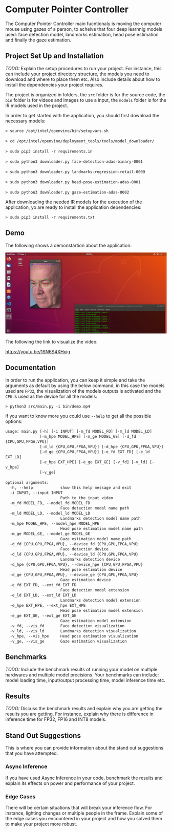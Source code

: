 # Computer Pointer Controller

The Computer Pointer Controller main fucntionaly is moving the computer mouse using gazes of a person, to acheive that four deep learnnig models used: face detection model, landmarks estimation, head pose estimation and finally the gaze estimation.

## Project Set Up and Installation
*TODO:* Explain the setup procedures to run your project. For instance, this can include your project directory structure, the models you need to download and where to place them etc. Also include details about how to install the dependencies your project requires.

The project is organized in folders, the `src` folder is for the source code, the `bin` folder is for videos and images to use a input, the `models` folder is for the IR models
used in the project.

In order to get started with the application, you should first download the necessary models:




```
> source /opt/intel/openvino/bin/setupvars.sh

> cd /opt/intel/openvino/deployment_tools/tools/model_downloader/

> sudo pip3 install -r requirements.in

> sudo python3 downloader.py face-detection-adas-binary-0001

> sudo python3 downloader.py landmarks-regression-retail-0009

> sudo python3 downloader.py head-pose-estimation-adas-0001

> sudo python3 downloader.py gaze-estimation-adas-0002

```

After downloading the needed IR models for the execution of the application, yo are ready to install the application dependencies:

```
> sudo pip3 install -r requirements.txt
```

## Demo

The following shows a demonstartion about the application:

![Demo](img/demo.png)

The following the link to visualize the video:

https://youtu.be/1SN6S4XHxig


## Documentation

In order to run the application, you can keep it simple and take the arguments as default by using the below command, in this case the models used are `FP32`, the visualization of the models outputs is activated and the `CPU` is used as the device for all the models:

```
> python3 src/main.py -i bin/demo.mp4  
```

If you want to know more you could use `--help` to get all the possible options:

```
usage: main.py [-h] [-i INPUT] [-m_fd MODEL_FD] [-m_ld MODEL_LD]
               [-m_hpe MODEL_HPE] [-m_ge MODEL_GE] [-d_fd {CPU,GPU,FPGA,VPU}]
               [-d_ld {CPU,GPU,FPGA,VPU}] [-d_hpe {CPU,GPU,FPGA,VPU}]
               [-d_ge {CPU,GPU,FPGA,VPU}] [-e_fd EXT_FD] [-e_ld EXT_LD]
               [-e_hpe EXT_HPE] [-e_ge EXT_GE] [-v_fd] [-v_ld] [-v_hpe]
               [-v_ge]

optional arguments:
  -h, --help            show this help message and exit
  -i INPUT, --input INPUT
                        Path to the input video
  -m_fd MODEL_FD, --model_fd MODEL_FD
                        Face detection model name path
  -m_ld MODEL_LD, --model_ld MODEL_LD
                        Landmarks detection model name path
  -m_hpe MODEL_HPE, --model_hpe MODEL_HPE
                        Head pose estimation model name path
  -m_ge MODEL_GE, --model_ge MODEL_GE
                        Gaze estimation model name path
  -d_fd {CPU,GPU,FPGA,VPU}, --device_fd {CPU,GPU,FPGA,VPU}
                        Face detection device
  -d_ld {CPU,GPU,FPGA,VPU}, --device_ld {CPU,GPU,FPGA,VPU}
                        Landmarks detection device
  -d_hpe {CPU,GPU,FPGA,VPU}, --device_hpe {CPU,GPU,FPGA,VPU}
                        Head pose estimation device
  -d_ge {CPU,GPU,FPGA,VPU}, --device_ge {CPU,GPU,FPGA,VPU}
                        Gaze estimation device
  -e_fd EXT_FD, --ext_fd EXT_FD
                        Face detection model extension
  -e_ld EXT_LD, --ext_ld EXT_LD
                        Landmarks detection model extension
  -e_hpe EXT_HPE, --ext_hpe EXT_HPE
                        Head pose estimation model extension
  -e_ge EXT_GE, --ext_ge EXT_GE
                        Gaze estimation model extension
  -v_fd, --vis_fd       Face detection visualization
  -v_ld, --vis_ld       Landmarks detection visualization
  -v_hpe, --vis_hpe     Head pose estimation visualization
  -v_ge, --vis_ge       Gaze estimation visualization

```

## Benchmarks
*TODO:* Include the benchmark results of running your model on multiple hardwares and multiple model precisions. Your benchmarks can include: model loading time, input/output processing time, model inference time etc.

## Results
*TODO:* Discuss the benchmark results and explain why you are getting the results you are getting. For instance, explain why there is difference in inference time for FP32, FP16 and INT8 models.

## Stand Out Suggestions
This is where you can provide information about the stand out suggestions that you have attempted.

### Async Inference
If you have used Async Inference in your code, benchmark the results and explain its effects on power and performance of your project.

### Edge Cases
There will be certain situations that will break your inference flow. For instance, lighting changes or multiple people in the frame. Explain some of the edge cases you encountered in your project and how you solved them to make your project more robust.
